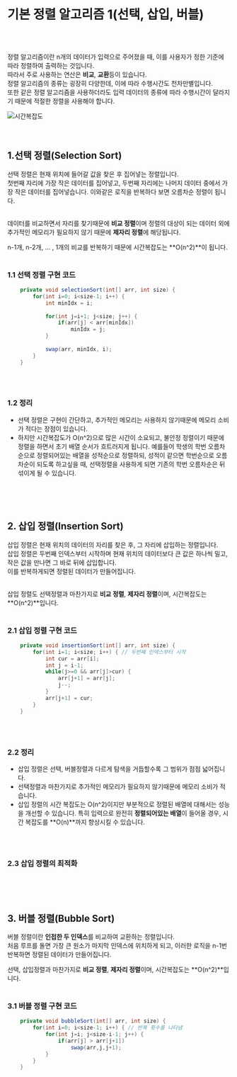# 기본 정렬 알고리즘 1(선택, 삽입, 버블)
</br>
</br>

정렬 알고리즘이란 n개의 데이터가 입력으로 주어졌을 때, 이를 사용자가 정한 기준에 따라 정렬하여 출력하는 것입니다.  
따라서 주로 사용하는 연산은 **비교**, **교환**등이 있습니다.  
정렬 알고리즘의 종류는 굉장히 다양한데, 이에 따라 수행시간도 천차만별입니다.  
또한 같은 정렬 알고리즘을 사용하더라도 입력 데이터의 종류에 따라 수행시간이 달라지기 때문에 적절한 정렬을 사용해야 합니다.
</br>

![시간복잡도](https://user-images.githubusercontent.com/69297345/106095000-5b41b480-6176-11eb-8a11-6d1086d1bb9a.png)
</br>
</br>
</br>

## 1.선택 정렬(Selection Sort)
선택 정렬은 현재 위치에 들어갈 값을 찾은 후 집어넣는 정렬입니다.  
첫번째 자리에 가장 작은 데이터를 집어넣고, 두번째 자리에는 나머지 데이터 중에서 가장 작은 데이터를 집어넣습니다. 이와같은 로직을 반복하다 보면 오름차순 정렬이 됩니다.  
</br>

데이터를 비교하면서 자리를 찾기때문에 **비교 정렬**이며 정렬의 대상이 되는 데이터 외에 추가적인 메모리가 필요하지 않기 때문에 **제자리 정렬**에 해당됩니다.
</br>

n-1개, n-2개, ... , 1개의 비교를 반복하기 때문에 시간복잡도는 **O(n^2)**이 됩니다.
</br>
</br>

### 1.1 선택 정렬 구현 코드
```java
	private void selectionSort(int[] arr, int size) {
		for(int i=0; i<size-1; i++) {
			int minIdx = i;
			
			for(int j=i+1; j<size; j++) {
				if(arr[j] < arr[minIdx])
					minIdx = j;
			}
		
			swap(arr, minIdx, i);
		}
	}
```
</br>
</br>

### 1.2 정리
- 선택 정렬은 구현이 간단하고, 추가적인 메모리는 사용하지 않기때문에 메모리 소비가 적다는 장점이 있습니다.
- 하지만 시간복잡도가 O(n^2)으로 많은 시간이 소요되고, 불안정 정렬이기 때문에 정렬을 하면서 초기 배열 순서가 흐트러지게 됩니다. 예를들어 학생의 학번 오름차순으로 정렬되어있는 배열을 성적순으로 정렬하되, 성적이 같으면 학번순으로 오름차순이 되도록 하고싶을 때, 선택정렬을 사용하게 되면 기존의 학번 오름차순은 뒤섞이게 될 수 있습니다.
</br>
</br>
</br>

## 2. 삽입 정렬(Insertion Sort)
삽입 정렬은 현재 위치의 데이터의 자리를 찾은 후, 그 자리에 삽입하는 정렬입니다.  
삽입 정렬은 두번째 인덱스부터 시작하며 현재 위치의 데이터보다 큰 값은 하나씩 밀고, 작은 값을 만나면 그 바로 뒤에 삽입합니다.  
이를 반복하게되면 정렬된 데이터가 만들어집니다.  
</br>

삽입 정렬도 선택정렬과 마찬가지로 **비교 정렬**, **제자리 정렬**이며, 시간복잡도는 **O(n^2)**입니다.
</br>
</br>

### 2.1 삽입 정렬 구현 코드
```java
	private void insertionSort(int[] arr, int size) {
		for(int i=1; i<size; i++) { // 두번째 인덱스부터 시작
			int cur = arr[i];
			int j = i-1;
			while(j>=0 && arr[j]>cur) {
				arr[j+1] = arr[j];
				j--;
			}
			arr[j+1] = cur;
		}
	}
```
</br>
</br>

### 2.2 정리
- 삽입 정렬은 선택, 버블정렬과 다르게 탐색을 거듭할수록 그 범위가 점점 넓어집니다.  
- 선택정렬과 마찬가지로 추가적인 메모리가 필요하지 않기때문에 메모리 소비가 적습니다.
- 삽입 정렬의 시간 복잡도는 O(n^2)이지만 부분적으로 정렬된 배열에 대해서는 성능을 개선할 수 있습니다. 특히 입력으로 완전히 **정렬되어있는 배열**이 들어올 경우, 시간 복잡도를 **O(n)**까지 향상시킬 수 있습니다.
</br>
</br>

### 2.3 삽입 정렬의 최적화



</br>
</br>
</br>

## 3. 버블 정렬(Bubble Sort)
버블 정렬이란 **인접한 두 인덱스**를 비교하여 교환하는 정렬입니다.  
처음 루프를 돌면 가장 큰 원소가 마지막 인덱스에 위치하게 되고, 이러한 로직을 n-1번 반복하면 정렬된 데이터가 만들어집니다.
</br>

선택, 삽입정렬과 마찬가지로 **비교 정렬**, **제자리 정렬**이며, 시간복잡도는 **O(n^2)**입니다.
</br>
</br>

### 3.1 버블 정렬 구현 코드
```java
	private void bubbleSort(int[] arr, int size) {
		for(int i=0; i<size-1; i++) { // 반복 횟수를 나타냄
			for(int j=i; j<size-i-1; j++) {
				if(arr[j] > arr[j+1])
					swap(arr,j,j+1);
			}
		}
	}
```
</br>
</br>
